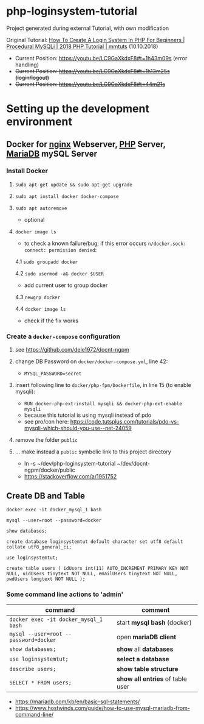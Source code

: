 # php-loginsystem-tutorial
Project generated during external Tutorial, with own modification

Original Tutorial: [How To Create A Login System In PHP For Beginners | Procedural MySQLi | 2018 PHP Tutorial | mmtuts]( https://youtu.be/LC9GaXkdxF8) (10.10.2018)

   - Current Position: https://youtu.be/LC9GaXkdxF8#t=1h43m09s (error handling)
   - ~~Current Position: https://youtu.be/LC9GaXkdxF8#t=1h13m25s (login/logout)~~
   - ~~Current Position: https://youtu.be/LC9GaXkdxF8#t=44m21s~~

# Setting up the development environment

## Docker for [nginx](https://unit.nginx.org/) Webserver, [PHP](https://www.php.net/) Server, [MariaDB](https://mariadb.org/) mySQL Server

### Install Docker

1. `sudo apt-get update && sudo apt-get upgrade`

2. `sudo apt install docker docker-compose`

3. `sudo apt autoremove`
   - optional

4. `docker image ls`
   - to check a known failure/bug; if this error occurs `n/docker.sock: connect: permission denied`:

   4.1 `sudo groupadd docker`

   4.2 `sudo usermod -aG docker $USER`
      - add current user to group docker

   4.3 `newgrp docker`

   4.4 `docker image ls`
      - check if the fix works

### Create a `docker-compose` configuration

1. see https://github.com/dele1972/docnt-ngpm

2. change DB Password on `docker/docker-compose.yml`, line 42:

   - `MYSQL_PASSWORD=secret`

3. insert following line to `docker/php-fpm/Dockerfile`, in line 15 (to enable mysqli):

   - `RUN docker-php-ext-install mysqli && docker-php-ext-enable mysqli`
   - because this tutorial is using mysqli instead of pdo
   - see pro/con here: https://code.tutsplus.com/tutorials/pdo-vs-mysqli-which-should-you-use--net-24059

3. remove the folder `public`

4. ... make instead a `public` symbolic link to this project directory

   - ln -s ~/dev/php-loginsystem-tutorial ~/dev/docnt-ngpm/docker/public
   - https://stackoverflow.com/a/1951752

## Create DB and Table


```(shell)
docker exec -it docker_mysql_1 bash

mysql --user=root --password=docker

show databases;

create database loginsystemtut default character set utf8 default collate utf8_general_ci;

use loginsystemtut;

create table users ( idUsers int(11) AUTO_INCREMENT PRIMARY KEY NOT NULL, uidUsers tinytext NOT NULL, emailUsers tinytext NOT NULL, pwdUsers longtext NOT NULL );
```

### Some command line actions to 'admin'

| command | comment |
| --- | --- |
| `docker exec -it docker_mysql_1 bash` | start **mysql bash** (docker) |
| `mysql --user=root --password=docker` | open **mariaDB client** |
| `show databases;` | **show** all **databases** |
| `use loginsystemtut;` | **select a database** |
| `describe users;` | **show table structure** |
| `SELECT * FROM users;` | **show all entries** of table user|

* https://mariadb.com/kb/en/basic-sql-statements/
* https://www.hostwinds.com/guide/how-to-use-mysql-mariadb-from-command-line/
